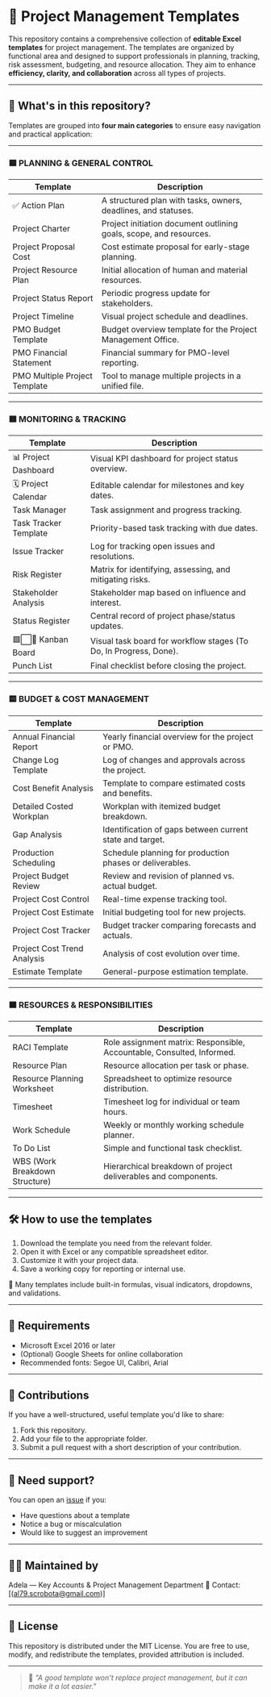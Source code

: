 # 📁 Project Management Templates

This repository contains a comprehensive collection of **editable Excel templates** for project management. The templates are organized by functional area and designed to support professionals in planning, tracking, risk assessment, budgeting, and resource allocation. They aim to enhance **efficiency, clarity, and collaboration** across all types of projects.

---

## 🎯 What's in this repository?

Templates are grouped into **four main categories** to ensure easy navigation and practical application:

---

### 🟦 PLANNING & GENERAL CONTROL

| Template                      | Description                                                        |
| ----------------------------- | ------------------------------------------------------------------ |
| ✅ Action Plan                 | A structured plan with tasks, owners, deadlines, and statuses.     |
| Project Charter               | Project initiation document outlining goals, scope, and resources. |
| Project Proposal Cost         | Cost estimate proposal for early-stage planning.                   |
| Project Resource Plan         | Initial allocation of human and material resources.                |
| Project Status Report         | Periodic progress update for stakeholders.                         |
| Project Timeline              | Visual project schedule and deadlines.                             |
| PMO Budget Template           | Budget overview template for the Project Management Office.        |
| PMO Financial Statement       | Financial summary for PMO-level reporting.                         |
| PMO Multiple Project Template | Tool to manage multiple projects in a unified file.                |

---

### 🟩 MONITORING & TRACKING

| Template              | Description                                                       |
| --------------------- | ----------------------------------------------------------------- |
| 📊 Project Dashboard  | Visual KPI dashboard for project status overview.                 |
| 🗓️ Project Calendar  | Editable calendar for milestones and key dates.                   |
| Task Manager          | Task assignment and progress tracking.                            |
| Task Tracker Template | Priority-based task tracking with due dates.                      |
| Issue Tracker         | Log for tracking open issues and resolutions.                     |
| Risk Register         | Matrix for identifying, assessing, and mitigating risks.          |
| Stakeholder Analysis  | Stakeholder map based on influence and interest.                  |
| Status Register       | Central record of project phase/status updates.                   |
| 🟩⬜🔴 Kanban Board    | Visual task board for workflow stages (To Do, In Progress, Done). |
| Punch List            | Final checklist before closing the project.                       |

---

### 🟨 BUDGET & COST MANAGEMENT

| Template                    | Description                                              |
| --------------------------- | -------------------------------------------------------- |
| Annual Financial Report     | Yearly financial overview for the project or PMO.        |
| Change Log Template         | Log of changes and approvals across the project.         |
| Cost Benefit Analysis       | Template to compare estimated costs and benefits.        |
| Detailed Costed Workplan    | Workplan with itemized budget breakdown.                 |
| Gap Analysis                | Identification of gaps between current state and target. |
| Production Scheduling       | Schedule planning for production phases or deliverables. |
| Project Budget Review       | Review and revision of planned vs. actual budget.        |
| Project Cost Control        | Real-time expense tracking tool.                         |
| Project Cost Estimate       | Initial budgeting tool for new projects.                 |
| Project Cost Tracker        | Budget tracker comparing forecasts and actuals.          |
| Project Cost Trend Analysis | Analysis of cost evolution over time.                    |
| Estimate Template           | General-purpose estimation template.                     |

---

### 🟧 RESOURCES & RESPONSIBILITIES

| Template                       | Description                                                            |
| ------------------------------ | ---------------------------------------------------------------------- |
| RACI Template                  | Role assignment matrix: Responsible, Accountable, Consulted, Informed. |
| Resource Plan                  | Resource allocation per task or phase.                                 |
| Resource Planning Worksheet    | Spreadsheet to optimize resource distribution.                         |
| Timesheet                      | Timesheet log for individual or team hours.                            |
| Work Schedule                  | Weekly or monthly working schedule planner.                            |
| To Do List                     | Simple and functional task checklist.                                  |
| WBS (Work Breakdown Structure) | Hierarchical breakdown of project deliverables and components.         |

---

## 🛠️ How to use the templates

1. Download the template you need from the relevant folder.
2. Open it with Excel or any compatible spreadsheet editor.
3. Customize it with your project data.
4. Save a working copy for reporting or internal use.

📝 Many templates include built-in formulas, visual indicators, dropdowns, and validations.

---

## 📌 Requirements

* Microsoft Excel 2016 or later
* (Optional) Google Sheets for online collaboration
* Recommended fonts: Segoe UI, Calibri, Arial

---

## 🤝 Contributions

If you have a well-structured, useful template you'd like to share:

1. Fork this repository.
2. Add your file to the appropriate folder.
3. Submit a pull request with a short description of your contribution.

---

## 📩 Need support?

You can open an [issue](https://github.com/AdelaLidia/project-management-templates/issues) if you:

* Have questions about a template
* Notice a bug or miscalculation
* Would like to suggest an improvement

---

## 👩‍💼 Maintained by

Adela — Key Accounts & Project Management Department
📧 Contact: \[(al79.scrobota@gmail.com)]

---

## 📄 License

This repository is distributed under the MIT License. You are free to use, modify, and redistribute the templates, provided attribution is included.

---

> 🧠 *"A good template won't replace project management, but it can make it a lot easier."*












 

